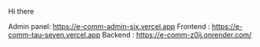 Hi there

Admin panel: https://e-comm-admin-six.vercel.app Frontend : https://e-comm-tau-seven.vercel.app Backend : https://e-comm-z0ij.onrender.com/